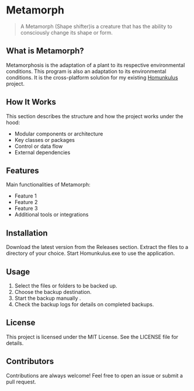 # Metamorph

> A Metamorph (Shape shifter)is a creature that has the ability to consciously change its shape or form.

## What is Metamorph?

Metamorphosis is the adaptation of a plant to its respective environmental conditions. This program is also an adaptation to its environmental conditions. It is the cross-platform solution for my existing [Homunkulus](https://github.com/SexyJackXy/Homunkulus) project.  

## How It Works

This section describes the structure and how the project works under the hood:

- Modular components or architecture  
- Key classes or packages  
- Control or data flow  
- External dependencies  

## Features

Main functionalities of Metamorph:

- Feature 1  
- Feature 2  
- Feature 3  
- Additional tools or integrations  

## Installation
Download the latest version from the Releases section. Extract the files to a directory of your choice. 
Start Homunkulus.exe to use the application.

## Usage

1. Select the files or folders to be backed up.
2. Choose the backup destination.
3. Start the backup manually .
4. Check the backup logs for details on completed backups.

## License
This project is licensed under the MIT License. See the LICENSE file for details.

## Contributors
Contributions are always welcome! Feel free to open an issue or submit a pull request.

